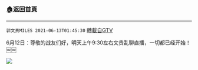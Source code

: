 ﻿###  [:house:返回首頁](https://github.com/ourhimalayas/txt)
---

`郭文贵MILES 2021-06-13T01:45:30` [轉載自GTV](https://gtv.org/web/#/UserInfo/5e596957357cc612d35a8044)

6月12日：尊敬的战友们好，明天上午9:30左右文贵乱聊直播，一切都已经开始！￼￼

![](https://filegroup.gtv.org/cdn-cgi/image/width=600/https://filegroup.gtv.org/group8/web/20210613/01/45/0/1700a1663eec9db6d7e86b64b181702f.jpg)
